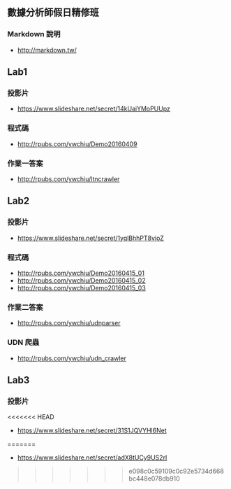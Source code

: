 ## 數據分析師假日精修班


### Markdown 說明
- http://markdown.tw/

## Lab1

### 投影片
- https://www.slideshare.net/secret/14kUaiYMoPUUpz

### 程式碼
- http://rpubs.com/ywchiu/Demo20160409

### 作業一答案
- http://rpubs.com/ywchiu/ltncrawler

## Lab2
### 投影片
- https://www.slideshare.net/secret/1yqlBhhPT8vioZ

### 程式碼
- http://rpubs.com/ywchiu/Demo20160415_01
- http://rpubs.com/ywchiu/Demo20160415_02
- http://rpubs.com/ywchiu/Demo20160415_03

### 作業二答案
- http://rpubs.com/ywchiu/udnparser

### UDN 爬蟲
- http://rpubs.com/ywchiu/udn_crawler

## Lab3
### 投影片
<<<<<<< HEAD
- https://www.slideshare.net/secret/31S1JQVYHl6Net


=======
- https://www.slideshare.net/secret/adX8tUCy9US2rI 
>>>>>>> e098c0c59109c0c92e5734d668bc448e078db910

